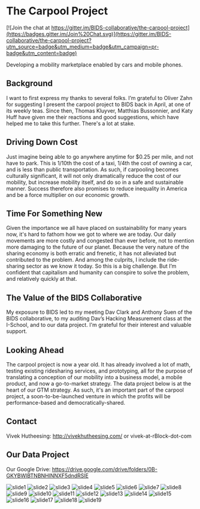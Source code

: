 # The Carpool Project

[![Join the chat at https://gitter.im/BIDS-collaborative/the-carpool-project](https://badges.gitter.im/Join%20Chat.svg)](https://gitter.im/BIDS-collaborative/the-carpool-project?utm_source=badge&utm_medium=badge&utm_campaign=pr-badge&utm_content=badge)

Developing a mobility marketplace enabled by cars and mobile phones.

## Background

I want to first express my thanks to several folks. I’m grateful to Oliver Zahn for suggesting I present the carpool project to BIDS back in April, at one of its weekly teas. Since then, Thomas Kluyver, Matthias Bussonnier, and Katy Huff have given me their reactions and good suggestions, which have helped me to take this further. There's a lot at stake.

## Driving Down Cost

Just imagine being able to go anywhere anytime for $0.25 per mile, and not have to park. This is 1/10th the cost of a taxi, 1/4th the cost of owning a car, and is less than public transportation. As such, if carpooling becomes culturally significant, it will not only dramatically reduce the cost of our mobility, but increase mobility itself, and do so in a safe and sustainable manner. Success therefore also promises to reduce inequality in America and be a force multiplier on our economic growth.

## Time For Something New

Given the importance we all have placed on sustainability for many years now, it's hard to fathom how we got to where we are today. Our daily movements are more costly and congested than ever before, not to mention more damaging to the future of our planet. Because the very nature of the sharing economy is both erratic and frenetic, it has not alleviated but contributed to the problem. And among the culprits, I include the ride-sharing sector as we know it today. So this is a big challenge. But I’m confident that capitalism and humanity can conspire to solve the problem, and relatively quickly at that.

## The Value of the BIDS Collaborative

My exposure to BIDS led to my meeting Dav Clark and Anthony Suen of the BIDS collaborative, to my auditing Dav’s Hacking Measurement class at the I-School, and to our data project. I'm grateful for their interest and valuable support.

## Looking Ahead

The carpool project is now a year old. It has already involved a lot of math, testing existing ridesharing services, and prototyping, all for the purpose of translating a conception of our mobility into a business model, a mobile product, and now a go-to-market strategy.  The data project below is at the heart of our GTM strategy. As such, it's an important part of the carpool project, a soon-to-be-launched venture in which the profits will be performance-based and democratically-shared.

## Contact

Vivek Hutheesing: http://vivekhutheesing.com/ or vivek-at-rBlock-dot-com

## Our Data Project

Our Google Drive: https://drive.google.com/drive/folders/0B-GKYBWlBTNBNHlNNXF5dndRSlE

![slide1](https://cloud.githubusercontent.com/assets/14024852/10444834/82f049c6-711f-11e5-84a4-3ab2a9f787be.PNG)
![slide2](https://cloud.githubusercontent.com/assets/14024852/10444851/8337d71e-711f-11e5-8fac-576dcbb3e329.PNG)
![slide3](https://cloud.githubusercontent.com/assets/14024852/10444836/82f73146-711f-11e5-932a-6f61d20abcc8.PNG)
![slide4](https://cloud.githubusercontent.com/assets/14024852/10444835/82f6ca62-711f-11e5-86ca-43339366614a.PNG)
![slide5](https://cloud.githubusercontent.com/assets/14024852/10444837/82f92e2e-711f-11e5-88ce-7d69b83efb34.PNG)
![slide6](https://cloud.githubusercontent.com/assets/14024852/10444846/8325e0e0-711f-11e5-9594-ece02485807a.PNG)
![slide7](https://cloud.githubusercontent.com/assets/14024852/10444840/830b4244-711f-11e5-8e51-8177c3e1a561.PNG)
![slide8](https://cloud.githubusercontent.com/assets/14024852/10444839/8309a510-711f-11e5-9f9d-fb4fc0305444.PNG)
![slide9](https://cloud.githubusercontent.com/assets/14024852/10444838/83094aac-711f-11e5-8718-a291350550ff.PNG)
![slide10](https://cloud.githubusercontent.com/assets/14024852/10444841/830ca81e-711f-11e5-9f2e-1d97a53c8d34.PNG)
![slide11](https://cloud.githubusercontent.com/assets/14024852/10444843/831aa8ce-711f-11e5-9f10-1085c0574320.PNG)
![slide12](https://cloud.githubusercontent.com/assets/14024852/10444842/831a6c38-711f-11e5-8df0-a4ede27b77f5.PNG)
![slide13](https://cloud.githubusercontent.com/assets/14024852/10444844/831d978c-711f-11e5-9887-319434f7034e.PNG)
![slide14](https://cloud.githubusercontent.com/assets/14024852/10444845/831f8286-711f-11e5-87dd-eb8b32bd09ff.PNG)
![slide15](https://cloud.githubusercontent.com/assets/14024852/10444848/832fde60-711f-11e5-94fc-a049e2e2ec49.PNG)
![slide16](https://cloud.githubusercontent.com/assets/14024852/10444847/832d43f8-711f-11e5-9626-93be09ced427.PNG)
![slide17](https://cloud.githubusercontent.com/assets/14024852/10444850/83311e10-711f-11e5-9fa5-ea5dc86015cd.PNG)
![slide18](https://cloud.githubusercontent.com/assets/14024852/10444849/8330cb0e-711f-11e5-871c-4690493e4351.PNG)
![slide19](https://cloud.githubusercontent.com/assets/14024852/10444852/83396d36-711f-11e5-9989-24ebe0c0e36a.PNG)
